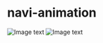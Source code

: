 # navi-animation
![Image text](https://github.com/54fanqie/视图错觉/raw/master/source/预yulan1.png)
![Image text](https://github.com/54fanqie/视图错觉/raw/master/source/预yulan2.png)
